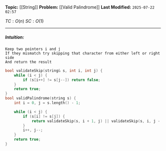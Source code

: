 **Topic:** [[String]]
**Problem:**  [[Valid Palindrome]]
**Last Modified:**  `2025-07-22 02:57`

 $TC: O(n)$
 $SC: O(1)$

---
##### **Intuition**: 

```
Keep two pointers i and j
If they mismatch try skipping that character from either left or right side
And return the result
```

```cpp
bool validateSkip(string& s, int i, int j) {
	while (i < j) {
		if (s[i++] != s[j--]) return false;
	}
	return true;
}
bool validPalindrome(string s) {
	int i = 0, j = s.length() - 1;

	while (i < j) {
		if (s[i] != s[j]) {
			return validateSkip(s, i + 1, j) || validateSkip(s, i, j - 1);
		}
		i++, j--;
	}
	return true;
}
```

